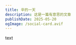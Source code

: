 ```yaml
---
title: 辛的一天
description: 这是一篇有意思的文章
publishDate: 2025-05-20
ogImage: /social-card.avif
---
```

text
